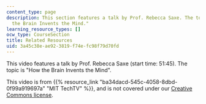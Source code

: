 ```yaml
---
content_type: page
description: This section features a talk by Prof. Rebecca Saxe. The topic is "How
  the Brain Invents the Mind."
learning_resource_types: []
ocw_type: CourseSection
title: Related Resources
uid: 3a45c38e-ae92-3819-f74e-fc98f79d70fd
---
```


This video features a talk by Prof. Rebecca Saxe (start time: 51:45). The topic is "How the Brain Invents the Mind".

This video is from {{% resource_link "ba34dacd-545c-4058-8dbd-0f99a919697a" "MIT TechTV" %}}, and is not covered under our [Creative Commons license](/terms/#cc).